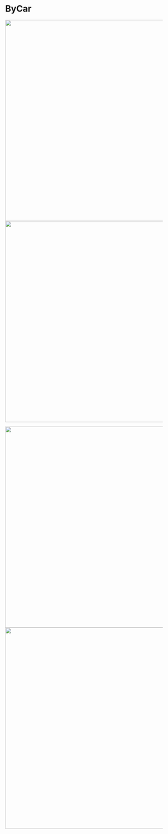 # ByCar

<img src="https://user-images.githubusercontent.com/91881284/196804245-47f098eb-7d67-408c-a440-38eed7c0a89d.png" height="642"/></h1>
<img src="https://user-images.githubusercontent.com/91881284/196804507-3d2fad3d-aed1-4d80-b7b7-b8f8bcf0d851.png" height="642"/></h1>

<img src="https://user-images.githubusercontent.com/91881284/196804426-c15c756b-fc4a-4fcb-838b-c19b5fe9038a.png" height="642"/></h1>
<img src="https://user-images.githubusercontent.com/91881284/196804608-481a3902-7db2-44d6-aae2-98c11a845231.png" height="642"/></h1>
